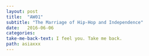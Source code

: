 ```yaml
---
layout: post
title:  "AW01"
subtitle: "The Marriage of Hip-Hop and Independence"
date:   2016-06-06
categories: 
take-me-back-text: I feel you. Take me back.
path: asiaxxx
---
```

